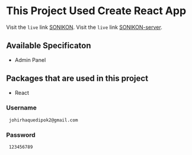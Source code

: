 # This Project Used Create React App

Visit the `live` link [SONIKON](https://sonikon-88dc4.web.app/).
Visit the `live` link [SONIKON-server](https://safe-falls-14581.herokuapp.com/).

## Available Specificaton

- Admin Panel

## Packages that are used in this project

- React

### Username

     johirhaquedipok2@gmail.com

### Password

     123456789
